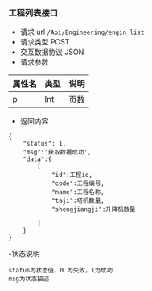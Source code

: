 ### 工程列表接口
- 请求 url `/Api/Engineering/engin_list`
- 请求类型 POST
- 交互数据协议 JSON
- 请求参数

属性名|类型|说明
---- | --------- | ---------------------------------
p|Int|页数


- 返回内容

```
{
    "status": 1,
    "msg":'获取数据成功',
    "data":{
        [
            "id":工程id,
            "code":工程编号,
            "name":工程名称,
            "taji":塔机数量,
            "shengjiangji":升降机数量

        ]
    }
}
```

-状态说明
```
status为状态值，0 为失败，1为成功
msg为状态描述
```